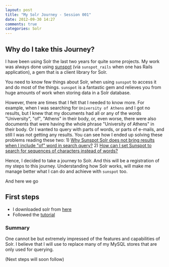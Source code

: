 ```yaml
---
layout: post
title: "My Solr Journey - Session 001"
date: 2012-09-30 14:27
comments: true
categories: Solr
---
```


## Why do I take this Journey?

I have been using Solr the last two years for quite some projects. My work was always done using [sunspot](http://sunspot.github.com/)
(via `sunspot_rails` when one has Rails application), a gem that is a client library for Solr.

You need to know few things about Solr, when using `sunspot` to access it and do most of the things. `sunspot` is a fantastic gem and relieves you from
huge amounts of work when storing data in a Solr database.

However, there are times that I felt that I needed to know more. For example, when I was searching for `University of Athens` and I got no results, but I knew
that my documents had all or any of the words "University", "of", "Athens" in their body, or, even worse, there were also documents that were having the whole
phrase "University of Athens" in their body. Or I wanted to query with parts of words, or parts of e-mails, and still I was not getting any results. You can see how
I ended up solving these problems reading these two: 1) [Why Sunspot Solr does not bring results when I include "of" word in search query?](http://stackoverflow.com/questions/12650859/why-sunspot-solr-does-not-bring-results-when-i-include-of-word-in-search-query/12653931)
 2) [How can I set Sunspot to search for sequences of characters instead of words?](http://stackoverflow.com/questions/12131473/how-can-i-set-sunspot-to-search-for-sequences-of-characters-instead-of-words)

Hence, I decided to take a journey to Solr. And this will be a registration of my steps to this journey. Understanding how Solr works, will make me manage
better what I can do and achieve with `sunspot` too.

And here we go

## First steps

* I downloaded solr from [here](http://lucene.apache.org/solr/)
* Followed the [tutorial](http://lucene.apache.org/solr/api-3_6_1/doc-files/tutorial.html)

### Summary

One cannot be but extremely impressed of the features and capabilities of Solr. I believe that I will use to replace many of my MySQL stores that are only
used for querying.

(Next steps will soon follow)
